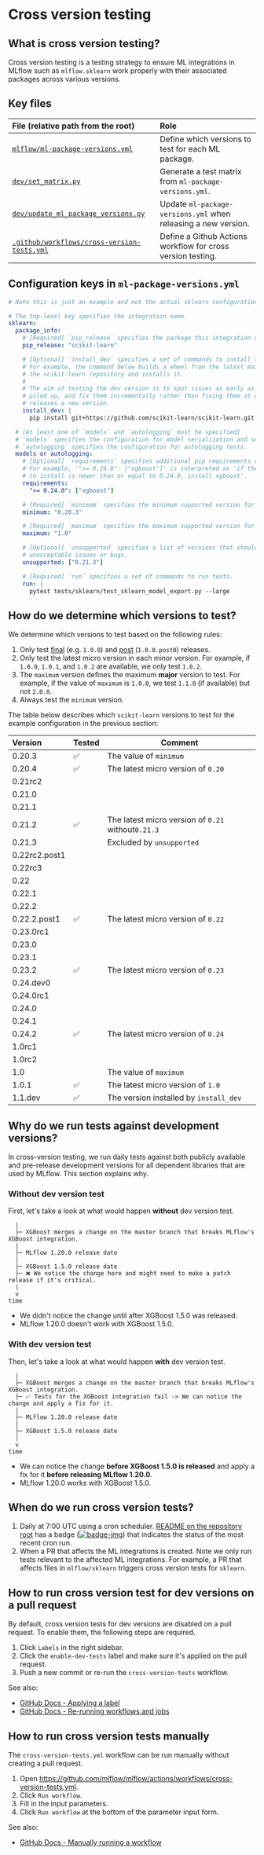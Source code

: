 # Cross version testing

## What is cross version testing?

Cross version testing is a testing strategy to ensure ML integrations in MLflow such as
`mlflow.sklearn` work properly with their associated packages across various versions.

## Key files

| File (relative path from the root)              | Role                                                           |
| :---------------------------------------------- | :------------------------------------------------------------- |
| [`mlflow/ml-package-versions.yml`][]            | Define which versions to test for each ML package.             |
| [`dev/set_matrix.py`][]                         | Generate a test matrix from `ml-package-versions.yml`.         |
| [`dev/update_ml_package_versions.py`][]         | Update `ml-package-versions.yml` when releasing a new version. |
| [`.github/workflows/cross-version-tests.yml`][] | Define a Github Actions workflow for cross version testing.    |

[`mlflow/ml-package-versions.yml`]: ../../mlflow/ml-package-versions.yml
[`dev/set_matrix.py`]: ../../dev/set_matrix.py
[`dev/update_ml_package_versions.py`]: ../../dev/update_ml_package_versions.py
[`.github/workflows/cross-version-tests.yml`]: ./cross-version-tests.yml

## Configuration keys in `ml-package-versions.yml`

```yml
# Note this is just an example and not the actual sklearn configuration.

# The top-level key specifies the integration name.
sklearn:
  package_info:
    # [Required] `pip_release` specifies the package this integration depends on.
    pip_release: "scikit-learn"

    # [Optional] `install_dev` specifies a set of commands to install the dev version of the package.
    # For example, the command below builds a wheel from the latest main branch of
    # the scikit-learn repository and installs it.
    #
    # The aim of testing the dev version is to spot issues as early as possible before they get
    # piled up, and fix them incrementally rather than fixing them at once when the package
    # releases a new version.
    install_dev: |
      pip install git+https://github.com/scikit-learn/scikit-learn.git

  # [At least one of `models` and `autologging` must be specified]
  # `models` specifies the configuration for model serialization and serving tests.
  # `autologging` specifies the configuration for autologging tests.
  models or autologging:
    # [Optional] `requirements` specifies additional pip requirements required for running tests.
    # For example, '">= 0.24.0": ["xgboost"]' is interpreted as 'if the version of scikit-learn
    # to install is newer than or equal to 0.24.0, install xgboost'.
    requirements:
      ">= 0.24.0": ["xgboost"]

    # [Required] `minimum` specifies the minimum supported version for the latest release of MLflow.
    minimum: "0.20.3"

    # [Required] `maximum` specifies the maximum supported version for the latest release of MLflow.
    maximum: "1.0"

    # [Optional] `unsupported` specifies a list of versions that should NOT be supported due to
    # unacceptable issues or bugs.
    unsupported: ["0.21.3"]

    # [Required] `run` specifies a set of commands to run tests.
    run: |
      pytest tests/sklearn/test_sklearn_model_export.py --large
```

## How do we determine which versions to test?

We determine which versions to test based on the following rules:

1. Only test [final][] (e.g. `1.0.0`) and [post][] (`1.0.0.post0`) releases.
2. Only test the latest micro version in each minor version.
   For example, if `1.0.0`, `1.0.1`, and `1.0.2` are available, we only test `1.0.2`.
3. The `maximum` version defines the maximum **major** version to test.
   For example, if the value of `maximum` is `1.0.0`, we test `1.1.0` (if available) but not `2.0.0`.
4. Always test the `minimum` version.

[final]: https://www.python.org/dev/peps/pep-0440/#final-releases
[post]: https://www.python.org/dev/peps/pep-0440/#post-releases

The table below describes which `scikit-learn` versions to test for the example configuration in
the previous section:

| Version       | Tested | Comment                                            |
| :------------ | :----- | -------------------------------------------------- |
| 0.20.3        | ✅     | The value of `minimum`                             |
| 0.20.4        | ✅     | The latest micro version of `0.20`                 |
| 0.21rc2       |        |                                                    |
| 0.21.0        |        |                                                    |
| 0.21.1        |        |                                                    |
| 0.21.2        | ✅     | The latest micro version of `0.21` without`0.21.3` |
| 0.21.3        |        | Excluded by `unsupported`                          |
| 0.22rc2.post1 |        |                                                    |
| 0.22rc3       |        |                                                    |
| 0.22          |        |                                                    |
| 0.22.1        |        |                                                    |
| 0.22.2        |        |                                                    |
| 0.22.2.post1  | ✅     | The latest micro version of `0.22`                 |
| 0.23.0rc1     |        |                                                    |
| 0.23.0        |        |                                                    |
| 0.23.1        |        |                                                    |
| 0.23.2        | ✅     | The latest micro version of `0.23`                 |
| 0.24.dev0     |        |                                                    |
| 0.24.0rc1     |        |                                                    |
| 0.24.0        |        |                                                    |
| 0.24.1        |        |                                                    |
| 0.24.2        | ✅     | The latest micro version of `0.24`                 |
| 1.0rc1        |        |                                                    |
| 1.0rc2        |        |                                                    |
| 1.0           |        | The value of `maximum`                             |
| 1.0.1         | ✅     | The latest micro version of `1.0`                  |
| 1.1.dev       | ✅     | The version installed by `install_dev`             |

## Why do we run tests against development versions?

In cross-version testing, we run daily tests against both publicly available and pre-release
development versions for all dependent libraries that are used by MLflow.
This section explains why.

### Without dev version test

First, let's take a look at what would happen **without** dev version test.

```
  |
  ├─ XGBoost merges a change on the master branch that breaks MLflow's XGBoost integration.
  |
  ├─ MLflow 1.20.0 release date
  |
  ├─ XGBoost 1.5.0 release date
  ├─ ❌ We notice the change here and might need to make a patch release if it's critical.
  |
  v
time
```

- We didn't notice the change until after XGBoost 1.5.0 was released.
- MLflow 1.20.0 doesn't work with XGBoost 1.5.0.

### With dev version test

Then, let's take a look at what would happen **with** dev version test.

```
  |
  ├─ XGBoost merges a change on the master branch that breaks MLflow's XGBoost integration.
  ├─ ✅ Tests for the XGBoost integration fail -> We can notice the change and apply a fix for it.
  |
  ├─ MLflow 1.20.0 release date
  |
  ├─ XGBoost 1.5.0 release date
  |
  v
time
```

- We can notice the change **before XGBoost 1.5.0 is released** and apply a fix for it **before releasing MLflow 1.20.0**.
- MLflow 1.20.0 works with XGBoost 1.5.0.

## When do we run cross version tests?

1. Daily at 7:00 UTC using a cron scheduler.
   [README on the repository root](../../README.rst) has a badge ([![badge-img][]][badge-target]) that indicates the status of the most recent cron run.
2. When a PR that affects the ML integrations is created. Note we only run tests relevant to
   the affected ML integrations. For example, a PR that affects files in `mlflow/sklearn` triggers
   cross version tests for `sklearn`.

[badge-img]: https://github.com/mlflow/mlflow/workflows/Cross%20version%20tests/badge.svg?event=schedule
[badge-target]: https://github.com/mlflow/mlflow/actions?query=workflow%3ACross%2Bversion%2Btests+event%3Aschedule

## How to run cross version test for dev versions on a pull request

By default, cross version tests for dev versions are disabled on a pull request.
To enable them, the following steps are required.

1. Click `Labels` in the right sidebar.
2. Click the `enable-dev-tests` label and make sure it's applied on the pull request.
3. Push a new commit or re-run the `cross-version-tests` workflow.

See also:

- [GitHub Docs - Applying a label](https://docs.github.com/en/issues/using-labels-and-milestones-to-track-work/managing-labels#applying-a-label)
- [GitHub Docs - Re-running workflows and jobs](https://docs.github.com/en/actions/managing-workflow-runs/re-running-workflows-and-jobs)

## How to run cross version tests manually

The `cross-version-tests.yml` workflow can be run manually without creating a pull request.

1. Open https://github.com/mlflow/mlflow/actions/workflows/cross-version-tests.yml.
2. Click `Run workflow`.
3. Fill in the input parameters.
4. Click `Run workflow` at the bottom of the parameter input form.

See also:

- [GitHub Docs - Manually running a workflow](https://docs.github.com/en/actions/managing-workflow-runs/manually-running-a-workflow)

